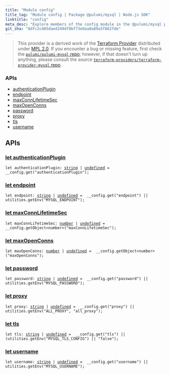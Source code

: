 ```yaml
---
title: "Module config"
title_tag: "Module config | Package @pulumi/mysql | Node.js SDK"
linktitle: "config"
meta_desc: "Explore members of the config module in the @pulumi/mysql package."
git_sha: "8dfc2c405daed249df0bf73e0aa8a89a5f862fde"
---
```


<!-- WARNING: this page was generated by a tool. Do not edit it by hand. -->
<!-- To change it, please see https://github.com/pulumi/docs/tree/master/tools/tscdocgen. -->


> This provider is a derived work of the [Terraform Provider](https://github.com/terraform-providers/terraform-provider-mysql)
> distributed under [MPL 2.0](https://www.mozilla.org/en-US/MPL/2.0/). If you encounter a bug or missing feature,
> first check the [`pulumi/pulumi-mysql` repo](https://github.com/pulumi/pulumi-mysql/issues); however, if that doesn't turn up anything,
> please consult the source [`terraform-providers/terraform-provider-mysql` repo](https://github.com/terraform-providers/terraform-provider-mysql/issues).







<h3>APIs</h3>
<ul class="api">
    <li><a href="#authenticationPlugin"><span class="symbol api"></span>authenticationPlugin</a></li>
    <li><a href="#endpoint"><span class="symbol api"></span>endpoint</a></li>
    <li><a href="#maxConnLifetimeSec"><span class="symbol api"></span>maxConnLifetimeSec</a></li>
    <li><a href="#maxOpenConns"><span class="symbol api"></span>maxOpenConns</a></li>
    <li><a href="#password"><span class="symbol api"></span>password</a></li>
    <li><a href="#proxy"><span class="symbol api"></span>proxy</a></li>
    <li><a href="#tls"><span class="symbol api"></span>tls</a></li>
    <li><a href="#username"><span class="symbol api"></span>username</a></li>
</ul>




<h2 id="apis">APIs</h2>
<h3 class="pdoc-module-header" id="authenticationPlugin" data-link-title="authenticationPlugin">
    <a href="https://github.com/pulumi/pulumi-mysql/blob/8dfc2c405daed249df0bf73e0aa8a89a5f862fde/sdk/nodejs/config/vars.ts#L9">
        let <strong>authenticationPlugin</strong>
    </a>
</h3>

<pre class="highlight"><code><span class='kd'>let</span> authenticationPlugin: <span class='kd'><a href='https://developer.mozilla.org/en-US/docs/Web/JavaScript/Reference/Global_Objects/String'>string</a></span> | <span class='kd'><a href='https://developer.mozilla.org/en-US/docs/Web/JavaScript/Reference/Global_Objects/undefined'>undefined</a></span> = <span class='s2'> __config.get(&#34;authenticationPlugin&#34;)</span>;</code></pre>
<h3 class="pdoc-module-header" id="endpoint" data-link-title="endpoint">
    <a href="https://github.com/pulumi/pulumi-mysql/blob/8dfc2c405daed249df0bf73e0aa8a89a5f862fde/sdk/nodejs/config/vars.ts#L10">
        let <strong>endpoint</strong>
    </a>
</h3>

<pre class="highlight"><code><span class='kd'>let</span> endpoint: <span class='kd'><a href='https://developer.mozilla.org/en-US/docs/Web/JavaScript/Reference/Global_Objects/String'>string</a></span> | <span class='kd'><a href='https://developer.mozilla.org/en-US/docs/Web/JavaScript/Reference/Global_Objects/undefined'>undefined</a></span> = <span class='s2'> __config.get(&#34;endpoint&#34;) || utilities.getEnv(&#34;MYSQL_ENDPOINT&#34;)</span>;</code></pre>
<h3 class="pdoc-module-header" id="maxConnLifetimeSec" data-link-title="maxConnLifetimeSec">
    <a href="https://github.com/pulumi/pulumi-mysql/blob/8dfc2c405daed249df0bf73e0aa8a89a5f862fde/sdk/nodejs/config/vars.ts#L11">
        let <strong>maxConnLifetimeSec</strong>
    </a>
</h3>

<pre class="highlight"><code><span class='kd'>let</span> maxConnLifetimeSec: <span class='kd'><a href='https://developer.mozilla.org/en-US/docs/Web/JavaScript/Reference/Global_Objects/Number'>number</a></span> | <span class='kd'><a href='https://developer.mozilla.org/en-US/docs/Web/JavaScript/Reference/Global_Objects/undefined'>undefined</a></span> = <span class='s2'> __config.getObject&lt;number&gt;(&#34;maxConnLifetimeSec&#34;)</span>;</code></pre>
<h3 class="pdoc-module-header" id="maxOpenConns" data-link-title="maxOpenConns">
    <a href="https://github.com/pulumi/pulumi-mysql/blob/8dfc2c405daed249df0bf73e0aa8a89a5f862fde/sdk/nodejs/config/vars.ts#L12">
        let <strong>maxOpenConns</strong>
    </a>
</h3>

<pre class="highlight"><code><span class='kd'>let</span> maxOpenConns: <span class='kd'><a href='https://developer.mozilla.org/en-US/docs/Web/JavaScript/Reference/Global_Objects/Number'>number</a></span> | <span class='kd'><a href='https://developer.mozilla.org/en-US/docs/Web/JavaScript/Reference/Global_Objects/undefined'>undefined</a></span> = <span class='s2'> __config.getObject&lt;number&gt;(&#34;maxOpenConns&#34;)</span>;</code></pre>
<h3 class="pdoc-module-header" id="password" data-link-title="password">
    <a href="https://github.com/pulumi/pulumi-mysql/blob/8dfc2c405daed249df0bf73e0aa8a89a5f862fde/sdk/nodejs/config/vars.ts#L13">
        let <strong>password</strong>
    </a>
</h3>

<pre class="highlight"><code><span class='kd'>let</span> password: <span class='kd'><a href='https://developer.mozilla.org/en-US/docs/Web/JavaScript/Reference/Global_Objects/String'>string</a></span> | <span class='kd'><a href='https://developer.mozilla.org/en-US/docs/Web/JavaScript/Reference/Global_Objects/undefined'>undefined</a></span> = <span class='s2'> __config.get(&#34;password&#34;) || utilities.getEnv(&#34;MYSQL_PASSWORD&#34;)</span>;</code></pre>
<h3 class="pdoc-module-header" id="proxy" data-link-title="proxy">
    <a href="https://github.com/pulumi/pulumi-mysql/blob/8dfc2c405daed249df0bf73e0aa8a89a5f862fde/sdk/nodejs/config/vars.ts#L14">
        let <strong>proxy</strong>
    </a>
</h3>

<pre class="highlight"><code><span class='kd'>let</span> proxy: <span class='kd'><a href='https://developer.mozilla.org/en-US/docs/Web/JavaScript/Reference/Global_Objects/String'>string</a></span> | <span class='kd'><a href='https://developer.mozilla.org/en-US/docs/Web/JavaScript/Reference/Global_Objects/undefined'>undefined</a></span> = <span class='s2'> __config.get(&#34;proxy&#34;) || utilities.getEnv(&#34;ALL_PROXY&#34;, &#34;all_proxy&#34;)</span>;</code></pre>
<h3 class="pdoc-module-header" id="tls" data-link-title="tls">
    <a href="https://github.com/pulumi/pulumi-mysql/blob/8dfc2c405daed249df0bf73e0aa8a89a5f862fde/sdk/nodejs/config/vars.ts#L15">
        let <strong>tls</strong>
    </a>
</h3>

<pre class="highlight"><code><span class='kd'>let</span> tls: <span class='kd'><a href='https://developer.mozilla.org/en-US/docs/Web/JavaScript/Reference/Global_Objects/String'>string</a></span> | <span class='kd'><a href='https://developer.mozilla.org/en-US/docs/Web/JavaScript/Reference/Global_Objects/undefined'>undefined</a></span> = <span class='s2'> __config.get(&#34;tls&#34;) || (utilities.getEnv(&#34;MYSQL_TLS_CONFIG&#34;) || &#34;false&#34;)</span>;</code></pre>
<h3 class="pdoc-module-header" id="username" data-link-title="username">
    <a href="https://github.com/pulumi/pulumi-mysql/blob/8dfc2c405daed249df0bf73e0aa8a89a5f862fde/sdk/nodejs/config/vars.ts#L16">
        let <strong>username</strong>
    </a>
</h3>

<pre class="highlight"><code><span class='kd'>let</span> username: <span class='kd'><a href='https://developer.mozilla.org/en-US/docs/Web/JavaScript/Reference/Global_Objects/String'>string</a></span> | <span class='kd'><a href='https://developer.mozilla.org/en-US/docs/Web/JavaScript/Reference/Global_Objects/undefined'>undefined</a></span> = <span class='s2'> __config.get(&#34;username&#34;) || utilities.getEnv(&#34;MYSQL_USERNAME&#34;)</span>;</code></pre>
